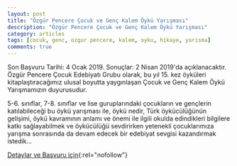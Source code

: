 ```yaml
---
layout: post
title: "Özgür Pencere Çocuk ve Genç Kalem Öykü Yarışması"
description: "Özgür Pencere Çocuk ve Genç Kalem Öykü Yarışması"
category: articles
tags: [cocuk, genc, ozgur pencere, kalem, oyku, hikaye, yarisma]
comments: true
---
```


Son Başvuru Tarihi: 4 Ocak 2019. Sonuçlar: 2 Nisan 2019'da açıklanacaktır.
Özgür Pencere Çocuk Edebiyatı Grubu olarak, bu yıl 15. kez öyküleri kitaplaştıracağımız ulusal boyutta yaygınlaşan Çocuk ve Genç Kalem Öykü Yarışmamızın duyurusudur.

5-6. sınıflar, 7-8. sınıflar  ve lise guruplarındaki çocukların ve gençlerin katılabileceği bu öykü yarışması ile, öykü nedir, Türk öykücülüğünün gelişimi, öykü kavramının anlamı ve önemi ile ilgili okulda edindikleri bilgilere katkı sağlayabilmek ve öykücülüğü sevdirirken yetenekli çocuklarımıza yarışma sonrasında da devam edecek bir edebiyat sevgisi kazandırmak istedik...

[Detaylar ve Başvuru için](http://www.ozgurpencere.com/cocuk-ve-genc-kalem-oyku-yarismasi.html?utm_source=edebiyatyarismalari.com&utm_medium=affiliate){:rel="nofollow"}